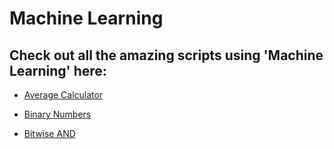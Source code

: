 # Machine Learning

## Check out all the amazing scripts using 'Machine Learning' here:

- [Average Calculator](https://github.com/prathimacode-hub/PyAlgo-Tree/tree/main/Maths/Average%20Calculator)

- [Binary Numbers](https://github.com/prathimacode-hub/PyAlgo-Tree/tree/main/Maths/Binary%20Numbers)

- [Bitwise AND](https://github.com/prathimacode-hub/PyAlgo-Tree/tree/main/Maths/Bitwise%20AND)
